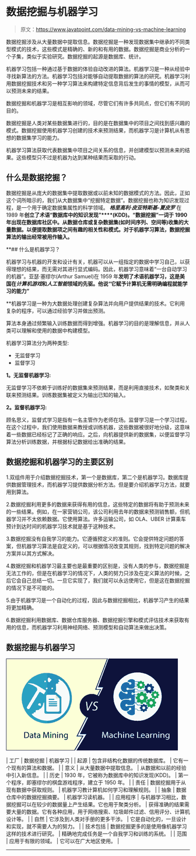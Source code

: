 # 数据挖掘与机器学习

> 原文：<https://www.javatpoint.com/data-mining-vs-machine-learning>

数据挖掘涉及从大量数据中提取信息。数据挖掘是一种发现数据集中继承的不同类型模式的技术，这些模式是精确的、新的和有用的数据。数据挖掘是商业分析的一个子集，类似于实验研究。数据挖掘的起源是数据库、统计。

机器学习包括一种通过基于数据的体验自动改进的算法。机器学习是一种从经验中寻找新算法的方法。机器学习包括对能够自动提取数据的算法的研究。机器学习利用数据挖掘技术和另一种学习算法来构建特定信息背后发生的事情的模型，从而可以预测未来的结果。

数据挖掘和机器学习是相互影响的领域，尽管它们有许多共同点，但它们有不同的目的。

数据挖掘是人类对某些数据集进行的，目的是在数据集中的项目之间找到感兴趣的模式。数据挖掘使用机器学习创建的技术来预测结果，而机器学习是计算机从有思想的数据集学习的能力。

机器学习算法获取代表数据集中项目之间关系的信息，并创建模型以预测未来的结果。这些模型只不过是机器为达到某种结果而采取的行动。

## 什么是数据挖掘？

数据挖掘是从庞大的数据集中提取数据或以前未知的数据模式的方法。因此，正如这个词所暗示的，我们从大数据集中“挖掘特定数据”。数据挖掘也称为知识发现过程，是一个用于确定数据集属性的科学领域。 ***格里高利·皮亚特斯基-夏皮罗*** 在 1989 年**创立了术语“**数据库中的知识发现”****(KDD)**。“数据挖掘”一词于 1990 年出现在数据库社区中。从数据仓库或复杂数据集(如时间序列、空间等)收集的大量数据。以便提取数据项之间有趣的相关性和模式。对于机器学习算法，数据挖掘算法的输出经常被用作输入。**

 **## 什么是机器学习？

机器学习与机器的开发和设计有关，机器可以从一组指定的数据中学习自己，以获得理想的结果，而无需对其进行显式编码。因此，机器学习意味着“一台自动学习的机器”。亚瑟·塞缪尔(Arthur Samuel)在 1959 年**发明了术语机器学习，这是美国在*计算机游戏*和*人工智能*领域的先驱。他说“**它赋予计算机无需明确编程就能学习的能力**”**

 **机器学习是一种为大数据处理创建复杂算法并向用户提供结果的技术。它利用复杂的程序，可以通过经验学习并做出预测。

算法本身通过频繁输入训练数据而得到增强。机器学习的目的是理解信息，并从人类可以理解和使用的数据中构建模型。

机器学习算法分为两种类型:

*   无监督学习
*   监督学习

**1。无监督机器学习:**

无监督学习不依赖于训练好的数据集来预测结果，而是利用直接技术，如聚类和关联来预测结果。训练数据集被定义为输出已知的输入。

**2。监督机器学习:**

顾名思义，监督式学习是指有一名主管作为老师在场。监督学习是一个学习过程，在这个过程中，我们使用数据来教授或训练机器，这些数据被很好地分级，这意味着一些数据已经标记了正确的响应。之后，向机器提供新的数据集，以便监督学习算法分析训练数据，并根据标记数据给出准确的结果。

## 数据挖掘和机器学习的主要区别

1.双组件用于介绍数据挖掘技术，第一个是数据库，第二个是机器学习。数据库提供数据管理技术，而机器学习提供数据分析方法。但是要介绍机器学习方法，就要用到算法。

2.数据挖掘利用更多的数据来获得有用的信息，这些特定的数据将有助于预测未来的一些结果。例如，在一家营销公司，该公司利用去年的数据来预测销售额，但机器学习并不太依赖数据。它使用算法。许多运输公司，如 OLA、UBER 计算乘车预计到达时间的机器学习技术就是基于这种技术。

3.数据挖掘没有自我学习的能力。它遵循预定义的准则。它会提供特定问题的答案，但机器学习算法是自定义的，可以根据情况改变其规则，找到特定问题的解决方案并以其方式解决。

4.数据挖掘和机器学习最主要也是最重要的区别是，没有人类的参与，数据挖掘是无法工作的，但是在机器学习的情况下，人类的努力只涉及在定义算法的时候，之后它会自己总结一切。一旦它实现了，我们就可以永远使用它，但是这在数据挖掘的情况下是不可能的。

5.由于机器学习是一个自动化的过程，因此与数据挖掘相比，机器学习产生的结果将更加精确。

6.数据挖掘利用数据库、数据仓库服务器、数据挖掘引擎和模式评估技术来获取有用的信息，而机器学习利用神经网络、预测模型和自动算法来做出决策。

## 数据挖掘与机器学习

![Data Mining vs Machine Learning](img/94248834c63364527e6241d631f150f0.png)

| 工厂 | 数据挖掘 | 机器学习 |
| 起源 | 包含非结构化数据的传统数据库。 | 它有一个现有的算法和数据。 |
| 意义 | 从大量数据中提取信息。 | 从数据和以前的经验中引入新信息。 |
| 历史 | 1930 年，它被称为数据库中的知识发现(KDD)。 | 第一个程序，即塞缪尔的棋盘游戏程序，建立于 1950 年。 |
| 责任 | 数据挖掘用于从现有数据中获取规则。 | 机器学习教计算机如何学习和理解规则。 |
| 抽象 | 数据仓库中的数据挖掘摘要。 | 机器学习读机器。 |
| 应用程序 | 与机器学习相比，数据挖掘可以在较少的数据量上产生结果。它也用于聚类分析。 | 获得准确的结果需要大量的数据。它有各种应用，用于网络搜索、垃圾邮件过滤、信用评分、计算机设计等。 |
| 自然 | 它涉及到人类对手册的更多干涉。 | 它是自动化的，一旦设计和实现，就不需要人为的努力。 |
| 技术包括 | 数据挖掘更多的是使用像机器学习这样的技术进行研究。 | 精确地完成任务是一个自我学习和训练的系统。 |
| 范围 | 应用于有限的领域。 | 它可以在广大地区使用。 |

* * *****